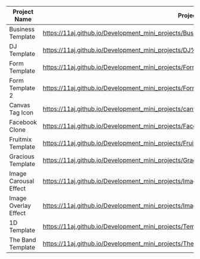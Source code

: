 | Project Name          | Project View Link |
| ----------------------| ------------------|
| Business Template     | https://11aj.github.io/Development_mini_projects/Business%20Template/index.html                         |
| DJ Template           | https://11aj.github.io/Development_mini_projects/DJ%20Template/index.html                               |
| Form Template         | https://11aj.github.io/Development_mini_projects/Form%20Template/index.html                             |
| Form Template 2       | https://11aj.github.io/Development_mini_projects/Form%20Template%202/index.html                         |
| Canvas Tag Icon       | https://11aj.github.io/Development_mini_projects/canvas%20tag/index.html                                |
| Facebook Clone        | https://11aj.github.io/Development_mini_projects/Facebook%20Clone/index.html                            |
| Fruitmix Template     | https://11aj.github.io/Development_mini_projects/Fruitmix%20Template/index.html                         |
| Gracious Template     | https://11aj.github.io/Development_mini_projects/Gracious/index.html                                    |
| Image Carousal Effect | https://11aj.github.io/Development_mini_projects/Image%20Carousel/ok.html                    |
| Image Overlay Effect  | https://11aj.github.io/Development_mini_projects/Image%20Overlay%20effect/Image%20Overlay%20Effect.html |
| 1D Template           | https://11aj.github.io/Development_mini_projects/Template%201D/index.html                               |
| The Band Template     | https://11aj.github.io/Development_mini_projects/The%20Band/The%20Band.html                  |

